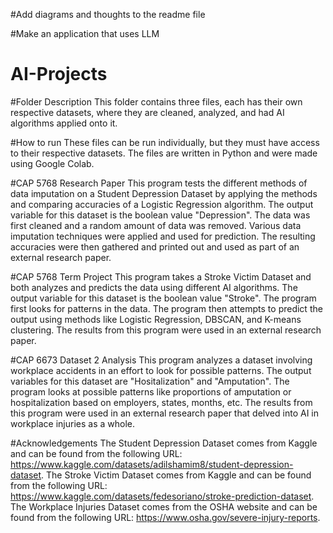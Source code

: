 #Add diagrams and thoughts to the readme file

#Make an application that uses LLM

# AI-Projects

#Folder Description
This folder contains three files, each has their own respective datasets, where they are cleaned, analyzed, and had AI algorithms applied onto it.

#How to run
These files can be run individually, but they must have access to their respective datasets.
The files are written in Python and were made using Google Colab.

#CAP 5768 Research Paper
This program tests the different methods of data imputation on a Student Depression Dataset by applying the methods and comparing accuracies of a Logistic Regression algorithm.
The output variable for this dataset is the boolean value "Depression".
The data was first cleaned and a random amount of data was removed.
Various data imputation techniques were applied and used for prediction.
The resulting accuracies were then gathered and printed out and used as part of an external research paper.

#CAP 5768 Term Project
This program takes a Stroke Victim Dataset and both analyzes and predicts the data using different AI algorithms.
The output variable for this dataset is the boolean value "Stroke".
The program first looks for patterns in the data.
The program then attempts to predict the output using methods like Logistic Regression, DBSCAN, and K-means clustering.
The results from this program were used in an external research paper.

#CAP 6673 Dataset 2 Analysis
This program analyzes a dataset involving workplace accidents in an effort to look for possible patterns.
The output variables for this dataset are "Hositalization" and "Amputation".
The program looks at possible patterns like proportions of amputation or hospitalization based on employers, states, months, etc.
The results from this program were used in an external research paper that delved into AI in workplace injuries as a whole.

#Acknowledgements
The Student Depression Dataset comes from Kaggle and can be found from the following URL: https://www.kaggle.com/datasets/adilshamim8/student-depression-dataset.
The Stroke Victim Dataset comes from Kaggle and can be found from the following URL: https://www.kaggle.com/datasets/fedesoriano/stroke-prediction-dataset.
The Workplace Injuries Dataset comes from the OSHA website and can be found from the following URL: https://www.osha.gov/severe-injury-reports.
